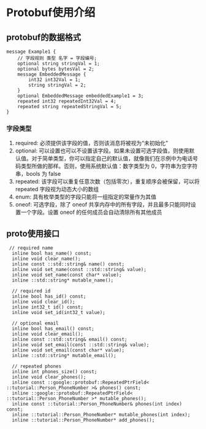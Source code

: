 <!--
 * @Author: yangshaoqing yangshaoqing@haomo.ai
 * @Date: 2023-04-18 20:16:57
 * @LastEditors: yangshaoqing yangshaoqing@haomo.ai
 * @LastEditTime: 2023-04-19 14:43:14
 * @FilePath: /cpp_tech_stack/protobuf.md
 * @Description: 这是默认设置,请设置`customMade`, 打开koroFileHeader查看配置 进行设置: https://github.com/OBKoro1/koro1FileHeader/wiki/%E9%85%8D%E7%BD%AE
-->
# Protobuf使用介绍
## protobuf的数据格式
``` 
message Example1 {
    // 字段规则 类型 名字 = 字段编号;
    optional string stringVal = 1;
    optional bytes bytesVal = 2;
    message EmbeddedMessage {
        int32 int32Val = 1;
        string stringVal = 2;
    }
    optional EmbeddedMessage embeddedExample1 = 3;
    repeated int32 repeatedInt32Val = 4;
    repeated string repeatedStringVal = 5;
}
```
### 字段类型
1. required: 必须提供该字段的值，否则该消息将被视为“未初始化”
2. optional: 可以设置也可以不设置该字段。如果未设置可选字段值，则使用默认值。对于简单类型，你可以指定自己的默认值，就像我们在示例中为电话号码类型所做的那样。否则，使用系统默认值：数字类型为 0，字符串为空字符串，bools 为 false
3. repeated: 该字段可以重复任意次数（包括零次），重复顺序会被保留，可以将 repeated 字段视为动态大小的数组
4. enum: 具有枚举类型的字段只能将一组指定的常量作为其值
5. oneof: 可选字段，除了 oneof 共享内存中的所有字段，并且最多只能同时设置一个字段。设置 oneof 的任何成员会自动清除所有其他成员

## proto使用接口
```
 // required name
  inline bool has_name() const;
  inline void clear_name();
  inline const ::std::string& name() const;
  inline void set_name(const ::std::string& value);
  inline void set_name(const char* value);
  inline ::std::string* mutable_name();

  // required id
  inline bool has_id() const;
  inline void clear_id();
  inline int32_t id() const;
  inline void set_id(int32_t value);

  // optional email
  inline bool has_email() const;
  inline void clear_email();
  inline const ::std::string& email() const;
  inline void set_email(const ::std::string& value);
  inline void set_email(const char* value);
  inline ::std::string* mutable_email();

  // repeated phones
  inline int phones_size() const;
  inline void clear_phones();
  inline const ::google::protobuf::RepeatedPtrField< ::tutorial::Person_PhoneNumber >& phones() const;
  inline ::google::protobuf::RepeatedPtrField< ::tutorial::Person_PhoneNumber >* mutable_phones();
  inline const ::tutorial::Person_PhoneNumber& phones(int index) const;
  inline ::tutorial::Person_PhoneNumber* mutable_phones(int index);
  inline ::tutorial::Person_PhoneNumber* add_phones();
```
